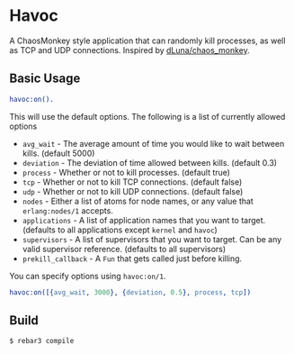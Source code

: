 Havoc
======

A ChaosMonkey style application that can randomly kill processes, as well as
TCP and UDP connections. Inspired by [dLuna/chaos_monkey](https://github.com/dLuna/chaos_monkey).

Basic Usage
-----------
``` erlang
havoc:on().
```

This will use the default options. The following is a list of currently
allowed options

* `avg_wait` - The average amount of time you would like to wait between kills.
  (default 5000)
* `deviation` - The deviation of time allowed between kills. (default 0.3)
* `process` - Whether or not to kill processes. (default true)
* `tcp` - Whether or not to kill TCP connections. (default false)
* `udp` - Whether or not to kill UDP connections. (default false)
* `nodes` - Either a list of atoms for node names, or any value that
  `erlang:nodes/1` accepts.
* `applications` - A list of application names that you want to target.
  (defaults to all applications except `kernel` and `havoc`)
* `supervisors` - A list of supervisors that you want to target. Can be any
  valid supervisor reference. (defaults to all supervisors)
* `prekill_callback` - A `Fun` that gets called just before killing.

You can specify options using `havoc:on/1`.

``` erlang
havoc:on([{avg_wait, 3000}, {deviation, 0.5}, process, tcp])
```

Build
-----

    $ rebar3 compile
